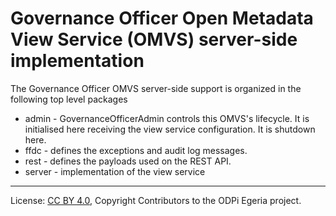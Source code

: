 <!-- SPDX-License-Identifier: CC-BY-4.0 -->
<!-- Copyright Contributors to the ODPi Egeria project. -->

# Governance Officer Open Metadata View Service (OMVS) server-side implementation

The Governance Officer OMVS server-side support is organized in the following top level packages 

* admin -  GovernanceOfficerAdmin controls this OMVS's lifecycle. It is initialised here receiving the view service configuration. It is shutdown here.
* ffdc - defines the exceptions and audit log messages.
* rest - defines the payloads used on the REST API.
* server - implementation of the view service

----
License: [CC BY 4.0](https://creativecommons.org/licenses/by/4.0/),
Copyright Contributors to the ODPi Egeria project.
